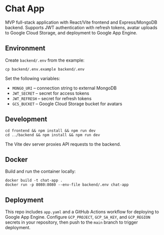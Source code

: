 # Chat App

MVP full-stack application with React/Vite frontend and Express/MongoDB backend. Supports JWT authentication with refresh tokens, avatar uploads to Google Cloud Storage, and deployment to Google App Engine.

## Environment
Create `backend/.env` from the example:

```
cp backend/.env.example backend/.env
```

Set the following variables:

- `MONGO_URI` – connection string to external MongoDB
- `JWT_SECRET` – secret for access tokens
- `JWT_REFRESH` – secret for refresh tokens
- `GCS_BUCKET` – Google Cloud Storage bucket for avatars

## Development

```
cd frontend && npm install && npm run dev
cd ../backend && npm install && npm run dev
```

The Vite dev server proxies API requests to the backend.

## Docker

Build and run the container locally:

```
docker build -t chat-app .
docker run -p 8080:8080 --env-file backend/.env chat-app
```

## Deployment

This repo includes `app.yaml` and a GitHub Actions workflow for deploying to Google App Engine. Configure `GCP_PROJECT`, `GCP_SA_KEY`, and `GCP_REGION` secrets in your repository, then push to the `main` branch to trigger deployment.
